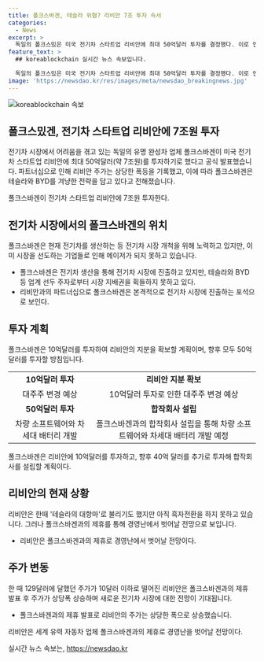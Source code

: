 ```yaml
---
title: 폴크스바겐, 테슬라 위협? 리비안 7조 투자 속서
categories:
  - News
excerpt: >
  독일의 폴크스밌은 미국 전기차 스타트업 리비안에 최대 50억달러 투자를 결정했다. 이로 인해 리비안의 주가는 상승세를 보이며, 향후 더 많은 투자가 이루어질 예정이다. 이 제휴를 통해 폴크스바겐은 전기차 시장에서 테슬라와 BYD에 대항하여 경쟁력을 키우고자 한다. 이에 따라 리비안은 폴크스바겐과의 제휴를 통해 경영난을 벗어나며, 전기차 시장에서 새로운 전기차를 개발할 계획이다.
feature_text: >
  ## koreablockchain 실시간 뉴스 속보입니다.

  독일의 폴크스밌은 미국 전기차 스타트업 리비안에 최대 50억달러 투자를 결정했다. 이로 인해 리비안의 주가는 상승세를 보이며, 향후 더 많은 투자가 이루어질 예정이다. 이 제휴를 통해 폴크스바겐은 전기차 시장에서 테슬라와 BYD에 대항하여 경쟁력을 키우고자 한다. 이에 따라 리비안은 폴크스바겐과의 제휴를 통해 경영난을 벗어나며, 전기차 시장에서 새로운 전기차를 개발할 계획이다.
image: 'https://newsdao.kr/res/images/meta/newsdao_breakingnews.jpg'
---
```


<p><img src="https://newsdao.kr/res/images/meta/newsdao_breakingnews.jpg" alt="koreablockchain 속보" /></p>

<h2 data-ke-size="size26">폴크스밌겐, 전기차 스타트업 리비안에 7조원 투자</h2>

<p>전기차 시장에서 어려움을 겪고 있는 독일의 유명 완성차 업체 폴크스바겐이 미국 전기차 스타트업 리비안에 최대 50억달러(약 7조원)를 투자하기로 했다고 공식 발표했습니다. 파트너십으로 인해 리비안 주가는 상당한 폭등을 기록했고, 이에 따라 폴크스바겐은 테슬라와 BYD를 겨냥한 전략을 담고 있다고 전해졌습니다.</p>

<p data-ke-size="size16">폴크스바겐이 전기차 스타트업 리비안에 7조원 투자한다.</p>

<h2 data-ke-size="size24">전기차 시장에서의 폴크스바겐의 위치</h2>

<p>폴크스바겐은 현재 전기차를 생산하는 등 전기차 시장 개척을 위해 노력하고 있지만, 이미 시장을 선도하는 기업들로 인해 메이저가 되지 못하고 있습니다.</p>

<ul>
    <li>폴크스바겐은 전기차 생산을 통해 전기차 시장에 진출하고 있지만, 테슬라와 BYD 등 업계 선두 주자로부터 시장 지배권을 획들하지 못하고 있다.</li>
    <li>리비안과의 파트너십으로 폴크스바겐은 본격적으로 전기차 시장에 진출하는 포석으로 보인다.</li>
</ul>

<h2 data-ke-size="size24">투자 계획</h2>

<p>폴크스바겐은 10억달러를 투자하여 리비안의 지분을 확보할 계획이며, 향후 모두 50억달러를 투자할 방침입니다.</p>

<table>
    <tr>
        <td style="text-align: center; height: 17px;"><b>10억달러 투자</b></td>
        <td style="text-align: center; height: 17px;"><b>리비안 지분 확보</b></td>
    </tr>
    <tr>
        <td style="text-align: center; height: 17px;">대주주 변경 예상</td>
        <td style="text-align: center; height: 17px;">10억달러 투자로 인한 대주주 변경 예상</td>
    </tr>
    <tr>
        <td style="text-align: center; height: 17px;"><b>50억달러 투자</b></td>
        <td style="text-align: center; height: 17px;"><b>합작회사 설립</b></td>
    </tr>
    <tr>
        <td style="text-align: center; height: 17px;">차량 소프트웨어와 차세대 배터리 개발</td>
        <td style="text-align: center; height: 17px;">폴크스바겐과의 합작회사 설립을 통해 차량 소프트웨어와 차세대 배터리 개발 예정</td>
    </tr>
</table>

<p data-ke-size="size16">폴크스바겐은 리비안에 10억달러를 투자하고, 향후 40억 달러를 추가로 투자해 합작회사를 설립할 계획이다.</p>

<h2 data-ke-size="size24">리비안의 현재 상황</h2>

<p>리비안은 한때 '테슬라의 대항마'로 불리기도 했지만 아직 흑자전환을 하지 못하고 있습니다. 그러나 폴크스바겐과의 제휴를 통해 경영난에서 벗어날 전망으로 보입니다.</p>

<ul>
    <li>리비안은 폴크스바겐과의 제휴로 경영난에서 벗어날 전망이다.</li>
</ul>

<h2 data-ke-size="size24">주가 변동</h2>

<p>한 때 129달러에 달했던 주가가 10달러 이하로 떨어진 리비안은 폴크스바겐과의 제휴 발표 후 주가가 상당폭 상승하며 새로운 전기차 시장에 대한 전망이 기대됩니다.</p>

<ul>
    <li>폴크스바겐과의 제휴 발표로 리비안의 주가는 상당한 폭으로 상승했습니다.</li>
</ul>

<p data-ke-size="size16">리비안은 세계 유력 자동차 업체 폴크스바겐과의 제휴로 경영난을 벗어날 전망이다.</p>
실시간 뉴스 속보는, <a href="https://newsdao.kr" rel="dofollow">https://newsdao.kr</a>


